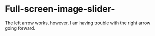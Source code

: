 # Full-screen-image-slider-
The left arrow works, however, I am having trouble with the right arrow going forward.  
